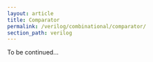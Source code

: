 ```yaml
---
layout: article
title: Comparator
permalink: /verilog/combinational/comparator/
section_path: verilog
---
```


To be continued...
